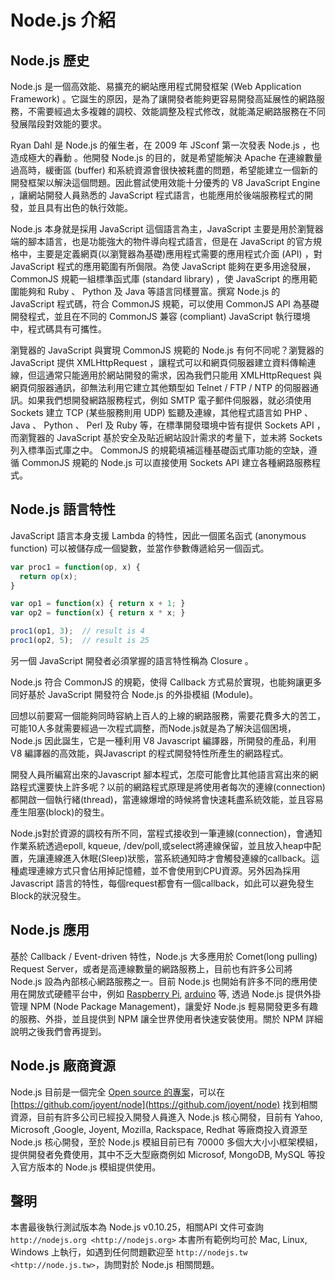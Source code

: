 # Node.js 介紹

## Node.js 歷史

Node.js 是一個高效能、易擴充的網站應用程式開發框架 (Web Application Framework) 。它誕生的原因，是為了讓開發者能夠更容易開發高延展性的網路服務，不需要經過太多複雜的調校、效能調整及程式修改，就能滿足網路服務在不同發展階段對效能的要求。

Ryan Dahl 是 Node.js 的催生者，在 2009 年 JSconf 第一次發表 Node.js ，也造成極大的轟動 。他開發 Node.js 的目的，就是希望能解決 Apache 在連線數量過高時，緩衝區 (buffer) 和系統資源會很快被耗盡的問題，希望能建立一個新的開發框架以解決這個問題。因此嘗試使用效能十分優秀的 V8 JavaScript Engine ，讓網站開發人員熟悉的 JavaScript 程式語言，也能應用於後端服務程式的開發，並且具有出色的執行效能。

Node.js 本身就是採用 JavaScript 這個語言為主，JavaScript 主要是用於瀏覽器端的腳本語言，也是功能強大的物件導向程式語言，但是在 JavaScript 的官方規格中，主要是定義網頁(以瀏覽器為基礎)應用程式需要的應用程式介面 (API) ，對 JavaScript 程式的應用範圍有所侷限。為使 JavaScript 能夠在更多用途發展， CommonJS 規範一組標準函式庫 (standard library) ，使 JavaScript 的應用範圍能夠和 Ruby 、 Python 及 Java 等語言同樣豐富。撰寫 Node.js 的 JavaScript 程式碼，符合 CommonJS 規範，可以使用 CommonJS API 為基礎開發程式，並且在不同的 CommonJS 兼容 (compliant) JavaScript 執行環境中，程式碼具有可攜性。

瀏覽器的 JavaScript 與實現 CommonJS 規範的 Node.js 有何不同呢？瀏覽器的 JavaScript 提供 XMLHttpRequest ，讓程式可以和網頁伺服器建立資料傳輸連線，但這通常只能適用於網站開發的需求，因為我們只能用 XMLHttpRequest 與網頁伺服器通訊，卻無法利用它建立其他類型如 Telnet / FTP / NTP 的伺服器通訊。如果我們想開發網路服務程式，例如 SMTP 電子郵件伺服器，就必須使用 Sockets 建立 TCP (某些服務則用 UDP) 監聽及連線，其他程式語言如 PHP 、 Java 、 Python 、 Perl 及 Ruby 等，在標準開發環境中皆有提供 Sockets API ，而瀏覽器的 JavaScript 基於安全及貼近網站設計需求的考量下，並未將 Sockets 列入標準函式庫之中。 CommonJS 的規範填補這種基礎函式庫功能的空缺，遵循 CommonJS 規範的 Node.js 可以直接使用 Sockets API 建立各種網路服務程式。

## Node.js 語言特性

JavaScript 語言本身支援 Lambda 的特性，因此一個匿名函式 (anonymous function) 可以被儲存成一個變數，並當作參數傳遞給另一個函式。

```javascript
var proc1 = function(op, x) {
  return op(x);
}

var op1 = function(x) { return x + 1; }
var op2 = function(x) { return x * x; }

proc1(op1, 3);  // result is 4
proc1(op2, 5);  // result is 25
```

另一個 JavaScript 開發者必須掌握的語言特性稱為 Closure 。

Node.js 符合 CommonJS 的規範，使得 Callback 方式易於實現，也能夠讓更多同好基於 JavaScript 開發符合 Node.js 的外掛模組 (Module)。

回想以前要寫一個能夠同時容納上百人的上線的網路服務，需要花費多大的苦工，可能10人多就需要經過一次程式調整，而Node.js就是為了解決這個困境， Node.js 因此誕生，它是一種利用 V8 Javascript 編譯器，所開發的產品，利用V8 編譯器的高效能，與Javascript 的程式開發特性所產生的網路程式。

開發人員所編寫出來的Javascript 腳本程式，怎麼可能會比其他語言寫出來的網路程式還要快上許多呢？以前的網路程式原理是將使用者每次的連線(connection)都開啟一個執行緒(thread)，當連線爆增的時候將會快速耗盡系統效能，並且容易產生阻塞(block)的發生。

Node.js對於資源的調校有所不同，當程式接收到一筆連線(connection)，會通知作業系統透過epoll, kqueue, /dev/poll,或select將連線保留，並且放入heap中配置，先讓連線進入休眠(Sleep)狀態，當系統通知時才會觸發連線的callback。這種處理連線方式只會佔用掉記憶體，並不會使用到CPU資源。另外因為採用Javascript 語言的特性，每個request都會有一個callback，如此可以避免發生Block的狀況發生。

## Node.js 應用

基於 Callback / Event-driven 特性，Node.js 大多應用於 Comet(long pulling) Request Server，或者是高連線數量的網路服務上，目前也有許多公司將 Node.js 設為內部核心網路服務之一。目前 Node.js 也開始有許多不同的應用使用在開放式硬體平台中，例如 [Raspberry Pi](www.raspberrypi.org/‎), [arduino](http://www.arduino.cc/) 等, 透過 Node.js 提供外掛管理 NPM (Node Package Management)，讓愛好 Node.js 輕易開發更多有趣的服務、外掛，並且提供到 NPM 讓全世界使用者快速安裝使用。關於 NPM 詳細說明之後我們會再提到。

## Node.js 廠商資源

Node.js 目前是一個完全 [Open source 的專案](https://github.com/joyent/node)，可以在 [https://github.com/joyent/node](https://github.com/joyent/node) 找到相關資源，目前有許多公司已經投入開發人員進入 Node.js 核心開發，目前有 Yahoo, Microsoft ,Google, Joyent, Mozilla, Rackspace, Redhat 等廠商投入資源至 Node.js 核心開發，至於 Node.js 模組目前已有 70000 多個大大小小框架模組，提供開發者免費使用，其中不乏大型廠商例如 Microsof, MongoDB, MySQL 等投入官方版本的 Node.js 模組提供使用。

## 聲明

本書最後執行測試版本為 Node.js v0.10.25，相關API 文件可查詢`http://nodejs.org <http://nodejs.org>`
本書所有範例均可於 Mac, Linux, Windows 上執行，如遇到任何問題歡迎至 `http://nodejs.tw <http://node.js.tw>`，詢問對於 Node.js 相關問題。

